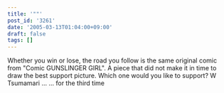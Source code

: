 ```yaml
---
title: '""'
post_id: '3261'
date: '2005-03-13T01:04:00+09:00'
draft: false
tags: []
---
```


Whether you win or lose, the road you follow is the same original comic from "Comic GUNSLINGER GIRL". A piece that did not make it in time to draw the best support picture. Which one would you like to support? W Tsumamari ... ... for the third time